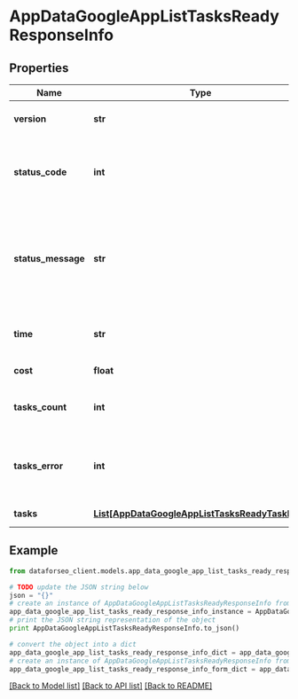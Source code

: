 # AppDataGoogleAppListTasksReadyResponseInfo


## Properties

Name | Type | Description | Notes
------------ | ------------- | ------------- | -------------
**version** | **str** | the current version of the API | [optional] 
**status_code** | **int** | general status code you can find the full list of the response codes here | [optional] 
**status_message** | **str** | general informational message you can find the full list of general informational messages here | [optional] 
**time** | **str** | total execution time, seconds | [optional] 
**cost** | **float** | total tasks cost, USD | [optional] 
**tasks_count** | **int** | the number of tasks in the tasks array | [optional] 
**tasks_error** | **int** | the number of tasks in the tasks array returned with an error | [optional] 
**tasks** | [**List[AppDataGoogleAppListTasksReadyTaskInfo]**](AppDataGoogleAppListTasksReadyTaskInfo.md) | array of tasks | [optional] 

## Example

```python
from dataforseo_client.models.app_data_google_app_list_tasks_ready_response_info import AppDataGoogleAppListTasksReadyResponseInfo

# TODO update the JSON string below
json = "{}"
# create an instance of AppDataGoogleAppListTasksReadyResponseInfo from a JSON string
app_data_google_app_list_tasks_ready_response_info_instance = AppDataGoogleAppListTasksReadyResponseInfo.from_json(json)
# print the JSON string representation of the object
print AppDataGoogleAppListTasksReadyResponseInfo.to_json()

# convert the object into a dict
app_data_google_app_list_tasks_ready_response_info_dict = app_data_google_app_list_tasks_ready_response_info_instance.to_dict()
# create an instance of AppDataGoogleAppListTasksReadyResponseInfo from a dict
app_data_google_app_list_tasks_ready_response_info_form_dict = app_data_google_app_list_tasks_ready_response_info.from_dict(app_data_google_app_list_tasks_ready_response_info_dict)
```
[[Back to Model list]](../README.md#documentation-for-models) [[Back to API list]](../README.md#documentation-for-api-endpoints) [[Back to README]](../README.md)


